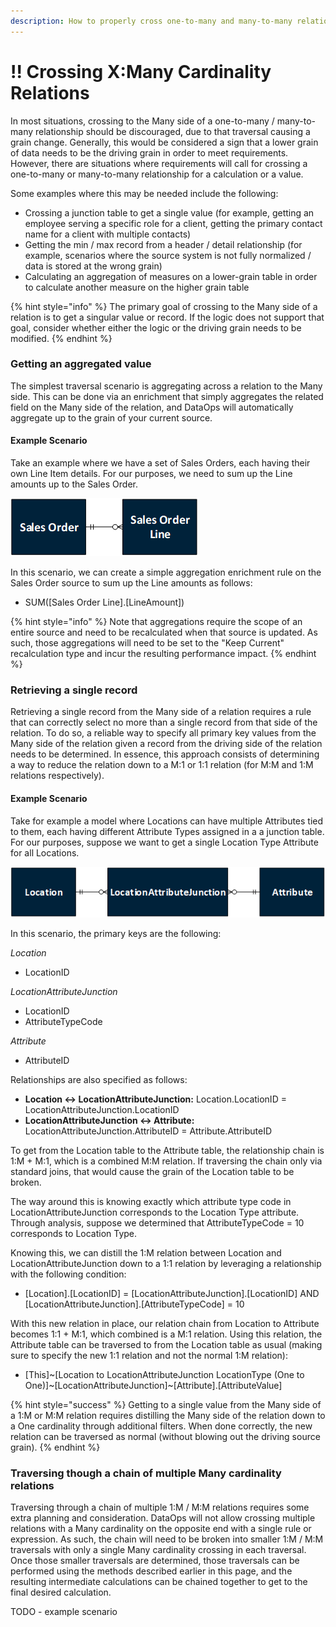 ```yaml
---
description: How to properly cross one-to-many and many-to-many relationships
---
```


# !! Crossing X:Many Cardinality Relations

In most situations, crossing to the Many side of a one-to-many / many-to-many relationship should be discouraged, due to that traversal causing a grain change.  Generally, this would be considered a sign that a lower grain of data needs to be the driving grain in order to meet requirements.  However, there are situations where requirements will call for crossing a one-to-many or many-to-many relationship for a calculation or a value.

Some examples where this may be needed include the following:

* Crossing a junction table to get a single value \(for example, getting an employee serving a specific role for a client, getting the primary contact name for a client with multiple contacts\)
* Getting the min / max record from a header / detail relationship \(for example, scenarios where the source system is not fully normalized / data is stored at the wrong grain\)
* Calculating an aggregation of measures on a lower-grain table in order to calculate another measure on the higher grain table

{% hint style="info" %}
The primary goal of crossing to the Many side of a relation is to get a singular value or record.  If the logic does not support that goal, consider whether either the logic or the driving grain needs to be modified.
{% endhint %}

### Getting an aggregated value

The simplest traversal scenario is aggregating across a relation to the Many side.  This can be done via an enrichment that simply aggregates the related field on the Many side of the relation, and DataOps will automatically aggregate up to the grain of your current source.

#### Example Scenario

Take an example where we have a set of Sales Orders, each having their own Line Item details.  For our purposes, we need to sum up the Line amounts up to the Sales Order.

![Example one-to-many relationship](../.gitbook/assets/image%20%28329%29.png)

In this scenario, we can create a simple aggregation enrichment rule on the Sales Order source to sum up the Line amounts as follows:

* SUM\(\[Sales Order Line\].\[LineAmount\]\)

{% hint style="info" %}
Note that aggregations require the scope of an entire source and need to be recalculated when that source is updated.  As such, those aggregations will need to be set to the "Keep Current" recalculation type and incur the resulting performance impact.
{% endhint %}

### Retrieving a single record

Retrieving a single record from the Many side of a relation requires a rule that can correctly select no more than a single record from that side of the relation.  To do so, a reliable way to specify all primary key values from the Many side of the relation given a record from the driving side of the relation needs to be determined.  In essence, this approach consists of determining a way to reduce the relation down to a M:1 or 1:1 relation \(for M:M and 1:M relations respectively\).

#### Example Scenario

Take for example a model where Locations can have multiple Attributes tied to them, each having different Attribute Types assigned in a a junction table.  For our purposes, suppose we want to get a single Location Type Attribute for all Locations.

![Example many-to-many relationship](../.gitbook/assets/image%20%28330%29.png)

In this scenario, the primary keys are the following:

_Location_

* LocationID

_LocationAttributeJunction_

* LocationID
* AttributeTypeCode

_Attribute_

* AttributeID

Relationships are also specified as follows:

* **Location &lt;-&gt; LocationAttributeJunction:**  Location.LocationID = LocationAttributeJunction.LocationID
* **LocationAttributeJunction &lt;-&gt; Attribute:**  LocationAttributeJunction.AttributeID = Attribute.AttributeID

To get from the Location table to the Attribute table, the relationship chain is 1:M + M:1, which is a combined M:M relation.  If traversing the chain only via standard joins, that would cause the grain of the Location table to be broken.

The way around this is knowing exactly which attribute type code in LocationAttributeJunction corresponds to the Location Type attribute.  Through analysis, suppose we determined that AttributeTypeCode = 10 corresponds to Location Type.

Knowing this, we can distill the 1:M relation between Location and LocationAttributeJunction down to a 1:1 relation by leveraging a relationship with the following condition:

* \[Location\].\[LocationID\] = \[LocationAttributeJunction\].\[LocationID\] AND \[LocationAttributeJunction\].\[AttributeTypeCode\] = 10

With this new relation in place, our relation chain from Location to Attribute becomes 1:1 + M:1, which combined is a M:1 relation.  Using this relation, the Attribute table can be traversed to from the Location table as usual \(making sure to specify the new 1:1 relation and not the normal 1:M relation\):

* \[This\]~\[Location to LocationAttributeJunction LocationType \(One to One\)\]~\[LocationAttributeJunction\]~\[Attribute\].\[AttributeValue\]

{% hint style="success" %}
Getting to a single value from the Many side of a 1:M or M:M relation requires distilling the Many side of the relation down to a One cardinality through additional filters.  When done correctly, the new relation can be traversed as normal \(without blowing out the driving source grain\).
{% endhint %}

### Traversing though a chain of multiple Many cardinality relations

Traversing through a chain of multiple 1:M / M:M relations requires some extra planning and consideration.  DataOps will not allow crossing multiple relations with a Many cardinality on the opposite end with a single rule or expression.  As such, the chain will need to be broken into smaller 1:M / M:M traversals with only a single Many cardinality crossing in each traversal.  Once those smaller traversals are determined, those traversals can be performed using the methods described earlier in this page, and the resulting intermediate calculations can be chained together to get to the final desired calculation.

TODO - example scenario



